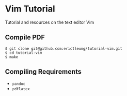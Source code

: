 # Vim Tutorial

Tutorial and resources on the text editor Vim

## Compile PDF

```Shell
$ git clone git@github.com:erictleung/tutorial-vim.git
$ cd tutorial-vim
$ make
```

## Compiling Requirements

- `pandoc`
- `pdflatex`
